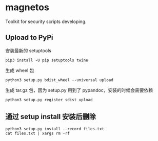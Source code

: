 # magnetos

Toolkit for security scripts developing.

## Upload to PyPi

安装最新的 setuptools

    pip3 install -U pip setuptools twine

生成 wheel 包

    python3 setup.py bdist_wheel --universal upload

生成 tar.gz 包，因为 setup.py 用到了 pypandoc，安装的时候会需要依赖

    python3 setup.py register sdist upload


## 通过 setup install 安装后删除

    python3 setup.py install --record files.txt
    cat files.txt | xargs rm -rf